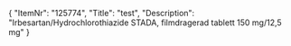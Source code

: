 {
  "ItemNr": "125774",
  "Title": "test",
  "Description": "Irbesartan/Hydrochlorothiazide STADA, filmdragerad tablett 150 mg/12,5 mg"
}